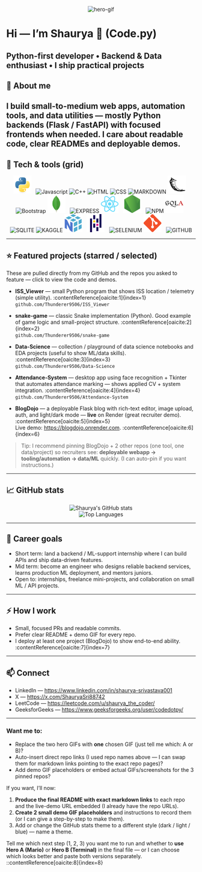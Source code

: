 <p align="center">
  <img src="https://64.media.tumblr.com/1acf3dc0425baf913f8742e03a48abda/226d5ec21f124fdc-21/s1280x1920/76ce770cca7dbb774adf9bfeabf68281419b0af4.gif" alt="hero-gif" />
</p>


# Hi — I’m Shaurya 👋 (Code.py)  
**Python-first developer • Backend & Data enthusiast • I ship practical projects**
---

## 🔭 About me
I build small-to-medium web apps, automation tools, and data utilities — mostly Python backends (Flask / FastAPI) with focused frontends when needed. I care about readable code, clear READMEs and deployable demos. 
---

## 🧰 Tech & tools (grid)
<p align="center">
  <img alt="Python" src="https://raw.githubusercontent.com/devicons/devicon/master/icons/python/python-original.svg" width="48" />&nbsp;&nbsp;
  <img alt="Javascript" witdth="48 src="https://devicon-website.vercel.app/api/javascript/original.svg"></img>
  <img alt="C++" witdth="48 src="https://devicon-website.vercel.app/api/cplusplus/original.svg"></img>
  <img alt="HTML" witdth="48 src="https://devicon-website.vercel.app/api/html5/original.svg"></img>
  <img alt="CSS" witdth="48 src="https://devicon-website.vercel.app/api/css3/original.svg"></img>
  <img alt="MARKDOWN" witdth="48 src="https://devicon-website.vercel.app/api/markdown/original.svg?color=%23FFFFFF"></img>
  <img alt="Flask" src="https://raw.githubusercontent.com/devicons/devicon/master/icons/flask/flask-original.svg" width="48" />&nbsp;&nbsp;
  <img alt="Bootstrap" witdth="48 src="https://devicon-website.vercel.app/api/bootstrap/original-wordmark.svg"></img>
  <img alt="MongoDB" src="https://raw.githubusercontent.com/devicons/devicon/master/icons/mongodb/mongodb-original.svg" width="48" />&nbsp;&nbsp;
  <img alt="EXPRESS" witdth="48 src="https://devicon-website.vercel.app/api/express/original.svg"></img>
  <img alt="React" src="https://raw.githubusercontent.com/devicons/devicon/master/icons/react/react-original.svg" width="48" />&nbsp;&nbsp;
  <img alt="Node.js" src="https://raw.githubusercontent.com/devicons/devicon/master/icons/nodejs/nodejs-original.svg" width="48" />&nbsp;&nbsp;
  <img alt="NPM" witdth="48 src="https://devicon-website.vercel.app/api/npm/original-wordmark.svg"></img>
  <img alt="SQLAlchemy" src="https://raw.githubusercontent.com/devicons/devicon/master/icons/sqlalchemy/sqlalchemy-original.svg" width="48" />&nbsp;&nbsp;
  <img alt="SQLITE" witdth="48 src="https://devicon-website.vercel.app/api/sqlite/original.svg"></img>
  <img alt="KAGGLE" witdth="48 src="https://devicon-website.vercel.app/api/kaggle/original.svg"></img>
  <img alt="NumPy" src="https://raw.githubusercontent.com/devicons/devicon/master/icons/numpy/numpy-original.svg" width="48" />&nbsp;&nbsp;
  <img alt="pandas" src="https://raw.githubusercontent.com/devicons/devicon/master/icons/pandas/pandas-original.svg" width="48" />&nbsp;&nbsp;
  <img alt="SELENIUM" witdth="48 src="https://devicon-website.vercel.app/api/selenium/original.svg"></img>
  <img alt="Git" src="https://raw.githubusercontent.com/devicons/devicon/master/icons/git/git-original.svg" width="48" />&nbsp;&nbsp;
  <img alt="GITHUB" witdth="48 src="https://devicon-website.vercel.app/api/github/original.svg?color=%23FFFFFF"></img>
  
</p>

---

## ⭐ Featured projects (starred / selected)
These are pulled directly from my GitHub and the repos you asked to feature — click to view the code and demos.

- **ISS_Viewer** — small Python program that shows ISS location / telemetry (simple utility). :contentReference[oaicite:1]{index=1}  
  `github.com/Thunderer9506/ISS_Viewer`

- **snake-game** — classic Snake implementation (Python). Good example of game logic and small-project structure. :contentReference[oaicite:2]{index=2}  
  `github.com/Thunderer9506/snake-game`

- **Data-Science** — collection / playground of data science notebooks and EDA projects (useful to show ML/data skills). :contentReference[oaicite:3]{index=3}  
  `github.com/Thunderer9506/Data-Science`

- **Attendance-System** — desktop app using face recognition + Tkinter that automates attendance marking — shows applied CV + system integration. :contentReference[oaicite:4]{index=4}  
  `github.com/Thunderer9506/Attendance-System`

- **BlogDojo** — a deployable Flask blog with rich-text editor, image upload, auth, and light/dark mode — **live** on Render (great recruiter demo). :contentReference[oaicite:5]{index=5}  
  Live demo: https://blogdojo.onrender.com. :contentReference[oaicite:6]{index=6}

> Tip: I recommend pinning BlogDojo + 2 other repos (one tool, one data/project) so recruiters see: **deployable webapp → tooling/automation → data/ML** quickly. (I can auto-pin if you want instructions.)

---

## 📈 GitHub stats
<p align="center">
  <!-- GitHub readme stats card -->
  <img alt="Shaurya's GitHub stats" src="https://github-readme-stats.vercel.app/api?username=Thunderer9506&show_icons=true&theme=vision-friendly-dark" />
  <!-- Top languages -->
  <br/>
  <img alt="Top Languages" src="https://github-readme-stats.vercel.app/api/top-langs/?username=Thunderer9506&layout=compact&theme=vision-friendly-dark" />
</p>

---

## 🎯 Career goals
- Short term: land a backend / ML-support internship where I can build APIs and ship data-driven features.  
- Mid term: become an engineer who designs reliable backend services, learns production ML deployment, and mentors juniors.  
- Open to: internships, freelance mini-projects, and collaboration on small ML / API projects.

---

## ⚡ How I work
- Small, focused PRs and readable commits.  
- Prefer clear README + demo GIF for every repo.  
- I deploy at least one project (BlogDojo) to show end-to-end ability. :contentReference[oaicite:7]{index=7}

---

## 📫 Connect
- LinkedIn — https://www.linkedin.com/in/shaurya-srivastava001  
- X — https://x.com/ShauryaSri88742  
- LeetCode — https://leetcode.com/u/shaurya_the_coder/  
- GeeksforGeeks — https://www.geeksforgeeks.org/user/codedotpy/

---

### Want me to:
- Replace the two hero GIFs with **one** chosen GIF (just tell me which: A or B)?  
- Auto-insert direct repo links (I used repo names above — I can swap them for markdown links pointing to the exact repo pages)?  
- Add demo GIF placeholders or embed actual GIFs/screenshots for the 3 pinned repos?  

If you want, I’ll now:
1. **Produce the final README with exact markdown links** to each repo and the live-demo URL embedded (I already have the repo URLs).  
2. **Create 2 small demo GIF placeholders** and instructions to record them (or I can give a step-by-step to make them).  
3. Add or change the GitHub stats theme to a different style (dark / light / blue) — name a theme.

Tell me which next step (1, 2, 3) you want me to run and whether to **use Hero A (Mario)** or **Hero B (Terminal)** in the final file — or I can choose which looks better and paste both versions separately.
::contentReference[oaicite:8]{index=8}
